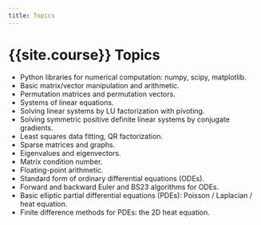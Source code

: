 ```yaml
---
title: Topics
---
```


# {{site.course}} Topics

* Python libraries for numerical computation: numpy, scipy, matplotlib.
* Basic matrix/vector manipulation and arithmetic.
* Permutation matrices and permutation vectors.
* Systems of linear equations.
* Solving linear systems by LU factorization with pivoting.
* Solving symmetric positive definite linear systems by conjugate gradients.
* Least squares data fitting, QR factorization.
* Sparse matrices and graphs.
* Eigenvalues and eigenvectors.
* Matrix condition number.
* Floating-point arithmetic.
* Standard form of ordinary differential equations (ODEs).
* Forward and backward Euler and BS23 algorithms for ODEs.
* Basic elliptic partial differential equations (PDEs): Poisson / Laplacian / heat equation.
* Finite difference methods for PDEs: the 2D heat equation.
